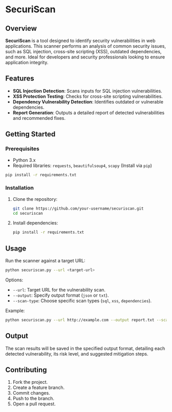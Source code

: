 # SecuriScan 

## Overview

**SecuriScan** is a tool designed to identify security vulnerabilities in web applications. This scanner performs an analysis of common security issues, such as SQL injection, cross-site scripting (XSS), outdated dependencies, and more. Ideal for developers and security professionals looking to ensure application integrity.

## Features

- **SQL Injection Detection**: Scans inputs for SQL injection vulnerabilities.
- **XSS Protection Testing**: Checks for cross-site scripting vulnerabilities.
- **Dependency Vulnerability Detection**: Identifies outdated or vulnerable dependencies.
- **Report Generation**: Outputs a detailed report of detected vulnerabilities and recommended fixes.

## Getting Started

### Prerequisites

- Python 3.x
- Required libraries: `requests`, `beautifulsoup4`, `scapy` (Install via `pip`)

```bash
pip install -r requirements.txt
```

### Installation

1. Clone the repository:

   ```bash
   git clone https://github.com/your-username/securiscan.git
   cd securiscan
   ```

2. Install dependencies:

   ```bash
   pip install -r requirements.txt
   ```

## Usage

Run the scanner against a target URL:

```bash
python securiscan.py --url <target-url>
```

Options:
- `--url`: Target URL for the vulnerability scan.
- `--output`: Specify output format (`json` or `txt`).
- `--scan-type`: Choose specific scan types (`sql`, `xss`, `dependencies`).

Example:

```bash
python securiscan.py --url http://example.com --output report.txt --scan-type all
```

## Output

The scan results will be saved in the specified output format, detailing each detected vulnerability, its risk level, and suggested mitigation steps.

## Contributing

1. Fork the project.
2. Create a feature branch.
3. Commit changes.
4. Push to the branch.
5. Open a pull request.
